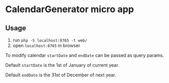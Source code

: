 # CalendarGenerator micro app

## Usage

1. run `php -S localhost:8765 -t web/`
2. open `localhost:8765` in browser

To modify calendar `startDate` and `endDate` can be passed as query params.

Default `startDate` is the 1st of January of current year.

Default `endDate` is the 31st of December of next year.
